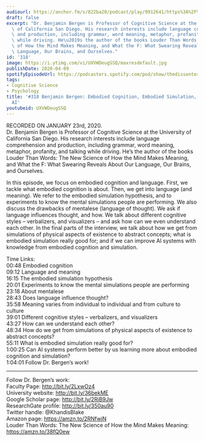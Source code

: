 ```yaml
---
audiourl: https://anchor.fm/s/822ba20/podcast/play/9912641/https%3A%2F%2Fd3ctxlq1ktw2nl.cloudfront.net%2Fproduction%2F2020-0-24%2F44937362-44100-2-145ccdd103821.m4a
draft: false
excerpt: "Dr. Benjamin Bergen is Professor of Cognitive Science at the University\
  \ of California San Diego. His research interests include language comprehension\
  \ and production, including grammar, word meaning, metaphor, profanity, and talking\
  \ while driving. He\u2019s the author of the books Louder Than Words: The New Science\
  \ of How the Mind Makes Meaning, and What the F: What Swearing Reveals About Our\
  \ Language, Our Brains, and Ourselves."
id: '318'
image: https://i.ytimg.com/vi/UXVWDeugSSQ/maxresdefault.jpg
publishDate: 2020-04-09
spotifyEpisodeUrl: https://podcasters.spotify.com/pod/show/thedissenter/episodes/318-Benjamin-Bergen-Embodied-Cognition--Embodied-Simulation--Language--And-AI-ead0s1
tags:
- Cognitive Science
- Psychology
title: '#318 Benjamin Bergen: Embodied Cognition, Embodied Simulation, Language, And
  AI'
youtubeid: UXVWDeugSSQ
---
```

<div class="timelinks">

RECORDED ON JANUARY 23rd, 2020.  
Dr. Benjamin Bergen is Professor of Cognitive Science at the University of California San Diego. His research interests include language comprehension and production, including grammar, word meaning, metaphor, profanity, and talking while driving. He’s the author of the books Louder Than Words: The New Science of How the Mind Makes Meaning, and What the F: What Swearing Reveals About Our Language, Our Brains, and Ourselves.

In this episode, we focus on embodied cognition and language. First, we tackle what embodied cognition is about. Then, we get into language (and meaning). We refer to the embodied simulation hypothesis, and to experiments to know the mental simulations people are performing. We also discuss the drawbacks of mentalese (language of thought). We ask if language influences thought, and how. We talk about different cognitive styles – verbalizers, and visualizers – and ask how can we even understand each other. In the final parts of the interview, we talk about how we get from simulations of physical aspects of existence to abstract concepts; what is embodied simulation really good for; and if we can improve AI systems with knowledge from embodied cognition and simulation. 

Time Links:  
<time>00:48</time> Embodied cognition  
<time>09:12</time> Language and meaning  
<time>16:15</time> The embodied simulation hypothesis  
<time>20:01</time> Experiments to know the mental simulations people are performing  
<time>23:18</time> About mentalese  
<time>28:43</time> Does language influence thought?  
<time>35:58</time> Meaning varies from individual to individual and from culture to culture  
<time>39:01</time> Different cognitive styles – verbalizers, and visualizers  
<time>43:27</time> How can we understand each other?  
<time>48:34</time> How do we get from simulations of physical aspects of existence to abstract concepts?  
<time>55:11</time> What is embodied simulation really good for?  
<time>1:00:25</time> Can AI systems perform better by us learning more about embodied cognition and simulation?  
<time>1:04:01</time> Follow Dr. Bergen’s work!

---

Follow Dr. Bergen’s work:  
Faculty Page: http://bit.ly/2LxwOz4  
University website: http://bit.ly/36bekME  
Google Scholar page: http://bit.ly/2RjB9Jw  
ResearchGate profile: http://bit.ly/350au90  
Twitter handle: @KhandisBlake  
Amazon page: https://amzn.to/2RNfwjN  
Louder Than Words: The New Science of How the Mind Makes Meaning: https://amzn.to/38fQ0ew
</div>

